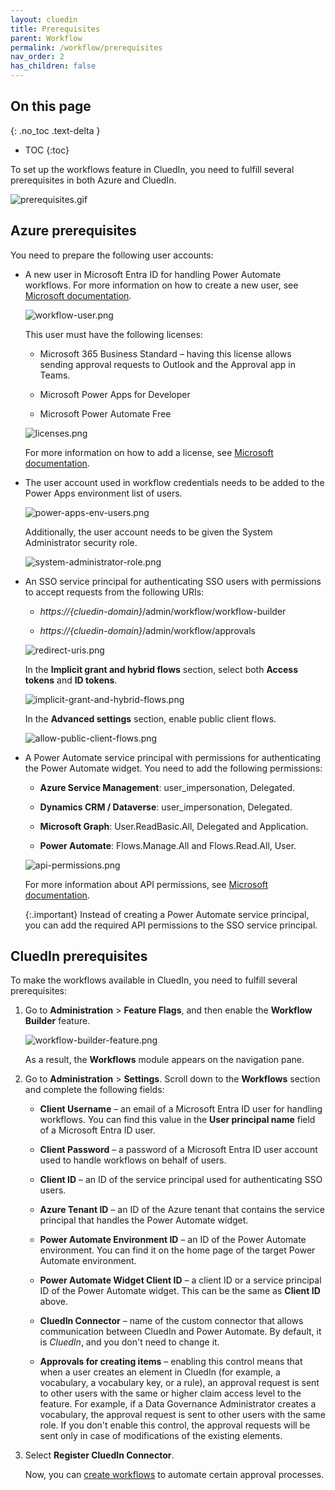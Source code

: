 ```yaml
---
layout: cluedin
title: Prerequisites
parent: Workflow
permalink: /workflow/prerequisites
nav_order: 2
has_children: false
---
```

## On this page
{: .no_toc .text-delta }
- TOC
{:toc}

To set up the workflows feature in CluedIn, you need to fulfill several prerequisites in both Azure and CluedIn.

![prerequisites.gif](../../assets/images/workflow/prerequisites.gif)

## Azure prerequisites

You need to prepare the following user accounts:

- A new user in Microsoft Entra ID for handling Power Automate workflows. For more information on how to create a new user, see [Microsoft documentation](https://learn.microsoft.com/en-us/entra/fundamentals/how-to-create-delete-users#create-a-new-user).

    ![workflow-user.png](../../assets/images/workflow/workflow-user.png)

    This user must have the following licenses:

    - Microsoft 365 Business Standard – having this license allows sending approval requests to Outlook and the Approval app in Teams.

    - Microsoft Power Apps for Developer

    - Microsoft Power Automate Free

    ![licenses.png](../../assets/images/workflow/licenses.png)

    For more information on how to add a license, see [Microsoft documentation](https://learn.microsoft.com/en-us/entra/fundamentals/license-users-groups).

- The user account used in workflow credentials needs to be added to the Power Apps environment list of users.

    ![power-apps-env-users.png](../../assets/images/workflow/power-apps-env-users.png)

    Additionally, the user account needs to be given the System Administrator security role.

    ![system-administrator-role.png](../../assets/images/workflow/system-administrator-role.png)

- An SSO service principal for authenticating SSO users with permissions to accept requests from the following URIs:

    - _https://{cluedin-domain}_/admin/workflow/workflow-builder

    - _https://{cluedin-domain}_/admin/workflow/approvals

    ![redirect-uris.png](../../assets/images/workflow/redirect-uris.png)

    In the **Implicit grant and hybrid flows** section, select both **Access tokens** and **ID tokens**.

    ![implicit-grant-and-hybrid-flows.png](../../assets/images/workflow/implicit-grant-and-hybrid-flows.png)

    In the **Advanced settings** section, enable public client flows.

    ![allow-public-client-flows.png](../../assets/images/workflow/allow-public-client-flows.png)

- A Power Automate service principal with permissions for authenticating the Power Automate widget. You need to add the following permissions:

    - **Azure Service Management**: user_impersonation, Delegated.

    - **Dynamics CRM / Dataverse**: user_impersonation, Delegated.

    - **Microsoft Graph**: User.ReadBasic.All, Delegated and Application.

    - **Power Automate**: Flows.Manage.All and Flows.Read.All, User.

    ![api-permissions.png](../../assets/images/workflow/api-permissions.png)

    For more information about API permissions, see [Microsoft documentation](https://learn.microsoft.com/en-us/entra/identity-platform/quickstart-configure-app-access-web-apis).

    {:.important}
    Instead of creating a Power Automate service principal, you can add the required API permissions to the SSO service principal.

## CluedIn prerequisites

To make the workflows available in CluedIn, you need to fulfill several prerequisites:

1. Go to **Administration** > **Feature Flags**, and then enable the **Workflow Builder** feature.

    ![workflow-builder-feature.png](../../assets/images/workflow/workflow-builder-feature.png)

    As a result, the **Workflows** module appears on the navigation pane.

1. Go to **Administration** > **Settings**. Scroll down to the **Workflows** section and complete the following fields:

    - **Client Username** – an email of a Microsoft Entra ID user for handling workflows. You can find this value in the **User principal name** field of a Microsoft Entra ID user.

    - **Client Password** – a password of a Microsoft Entra ID user account used to handle workflows on behalf of users.

    - **Client ID** – an ID of the service principal used for authenticating SSO users.

    - **Azure Tenant ID** – an ID of the Azure tenant that contains the service principal that handles the Power Automate widget.

    - **Power Automate Environment ID** – an ID of the Power Automate environment. You can find it on the home page of the target Power Automate environment.

    - **Power Automate Widget Client ID** – a client ID or a service principal ID of the Power Automate widget. This can be the same as **Client ID** above.

    - **CluedIn Connector** – name of the custom connector that allows communication between CluedIn and Power Automate. By default, it is _CluedIn_, and you don't need to change it.

    - **Approvals for creating items** – enabling this control means that when a user creates an element in CluedIn (for example, a vocabulary, a vocabulary key, or a rule), an approval request is sent to other users with the same or higher claim access level to the feature. For example, if a Data Governance Administrator creates a vocabulary, the approval request is sent to other users with the same role. If you don't enable this control, the approval requests will be sent only in case of modifications of the existing elements.

1. Select **Register CluedIn Connector**.

    Now, you can [create workflows](/Documentation/Workflows/Create-and-manage-workflows) to automate certain approval processes. 
